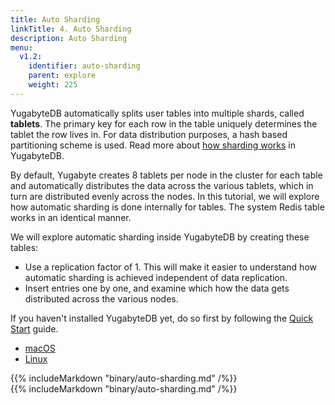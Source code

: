 ```yaml
---
title: Auto Sharding
linkTitle: 4. Auto Sharding
description: Auto Sharding
menu:
  v1.2:
    identifier: auto-sharding
    parent: explore
    weight: 225
---
```


YugabyteDB automatically splits user tables into multiple shards, called **tablets**. The primary key for each row in the table uniquely determines the tablet the row lives in. For data distribution purposes, a hash based partitioning scheme is used. Read more about [how sharding works](../../architecture/concepts/docdb/sharding/) in YugabyteDB.

By default, Yugabyte creates 8 tablets per node in the cluster for each table and automatically distributes the data across the various tablets, which in turn are distributed evenly across the nodes. In this tutorial, we will explore how automatic sharding is done internally for tables. The system Redis table works in an identical manner.

We will explore automatic sharding inside YugabyteDB by creating these tables:

- Use a replication factor of 1. This will make it easier to understand how automatic sharding is achieved independent of data replication.
- Insert entries one by one, and examine which how the data gets distributed across the various nodes.

If you haven't installed YugabyteDB yet, do so first by following the [Quick Start](../../quick-start/install/) guide.

<ul class="nav nav-tabs nav-tabs-yb">
  <li>
    <a href="#macos" class="nav-link active" id="macos-tab" data-toggle="tab" role="tab" aria-controls="macos" aria-selected="true">
      <i class="fab fa-apple" aria-hidden="true"></i>
      macOS
    </a>
  </li>
  <li>
    <a href="#linux" class="nav-link" id="linux-tab" data-toggle="tab" role="tab" aria-controls="linux" aria-selected="false">
      <i class="fab fa-linux" aria-hidden="true"></i>
      Linux
    </a>
  </li>
</ul>

<div class="tab-content">
  <div id="macos" class="tab-pane fade show active" role="tabpanel" aria-labelledby="macos-tab">
    {{% includeMarkdown "binary/auto-sharding.md" /%}}
  </div>
  <div id="linux" class="tab-pane fade" role="tabpanel" aria-labelledby="linux-tab">
    {{% includeMarkdown "binary/auto-sharding.md" /%}}
  </div>
  <!--
  <div id="docker" class="tab-pane fade" role="tabpanel" aria-labelledby="docker-tab">
    {{% includeMarkdown "docker/auto-sharding.md" /%}}
  </div>
  <div id="kubernetes" class="tab-pane fade" role="tabpanel" aria-labelledby="kubernetes-tab">
    {{% includeMarkdown "kubernetes/auto-sharding.md" /%}}
  </div>
  -->
</div>
